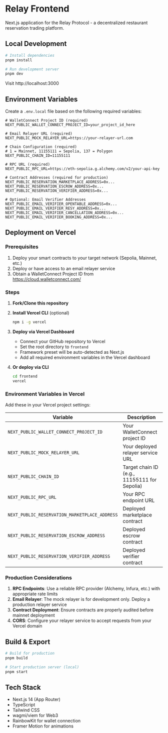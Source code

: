 # Relay Frontend

Next.js application for the Relay Protocol - a decentralized restaurant reservation trading platform.

## Local Development

```bash
# Install dependencies
pnpm install

# Run development server
pnpm dev
```

Visit http://localhost:3000

## Environment Variables

Create a `.env.local` file based on the following required variables:

```env
# WalletConnect Project ID (required)
NEXT_PUBLIC_WALLET_CONNECT_PROJECT_ID=your_project_id_here

# Email Relayer URL (required)
NEXT_PUBLIC_MOCK_RELAYER_URL=https://your-relayer-url.com

# Chain Configuration (required)
# 1 = Mainnet, 11155111 = Sepolia, 137 = Polygon
NEXT_PUBLIC_CHAIN_ID=11155111

# RPC URL (required)
NEXT_PUBLIC_RPC_URL=https://eth-sepolia.g.alchemy.com/v2/your-api-key

# Contract Addresses (required for production)
NEXT_PUBLIC_RESERVATION_MARKETPLACE_ADDRESS=0x...
NEXT_PUBLIC_RESERVATION_ESCROW_ADDRESS=0x...
NEXT_PUBLIC_RESERVATION_VERIFIER_ADDRESS=0x...

# Optional: Email Verifier Addresses
NEXT_PUBLIC_EMAIL_VERIFIER_OPENTABLE_ADDRESS=0x...
NEXT_PUBLIC_EMAIL_VERIFIER_RESY_ADDRESS=0x...
NEXT_PUBLIC_EMAIL_VERIFIER_CANCELLATION_ADDRESS=0x...
NEXT_PUBLIC_EMAIL_VERIFIER_BOOKING_ADDRESS=0x...
```

## Deployment on Vercel

### Prerequisites

1. Deploy your smart contracts to your target network (Sepolia, Mainnet, etc.)
2. Deploy or have access to an email relayer service
3. Obtain a WalletConnect Project ID from https://cloud.walletconnect.com/

### Steps

1. **Fork/Clone this repository**

2. **Install Vercel CLI** (optional)
   ```bash
   npm i -g vercel
   ```

3. **Deploy via Vercel Dashboard**
   - Connect your GitHub repository to Vercel
   - Set the root directory to `frontend`
   - Framework preset will be auto-detected as Next.js
   - Add all required environment variables in the Vercel dashboard

4. **Or deploy via CLI**
   ```bash
   cd frontend
   vercel
   ```

### Environment Variables in Vercel

Add these in your Vercel project settings:

| Variable | Description |
|----------|-------------|
| `NEXT_PUBLIC_WALLET_CONNECT_PROJECT_ID` | Your WalletConnect project ID |
| `NEXT_PUBLIC_MOCK_RELAYER_URL` | Your deployed relayer service URL |
| `NEXT_PUBLIC_CHAIN_ID` | Target chain ID (e.g., 11155111 for Sepolia) |
| `NEXT_PUBLIC_RPC_URL` | Your RPC endpoint URL |
| `NEXT_PUBLIC_RESERVATION_MARKETPLACE_ADDRESS` | Deployed marketplace contract |
| `NEXT_PUBLIC_RESERVATION_ESCROW_ADDRESS` | Deployed escrow contract |
| `NEXT_PUBLIC_RESERVATION_VERIFIER_ADDRESS` | Deployed verifier contract |

### Production Considerations

1. **RPC Endpoints**: Use a reliable RPC provider (Alchemy, Infura, etc.) with appropriate rate limits
2. **Email Relayer**: The mock relayer is for development only. Deploy a production relayer service
3. **Contract Deployment**: Ensure contracts are properly audited before mainnet deployment
4. **CORS**: Configure your relayer service to accept requests from your Vercel domain

## Build & Export

```bash
# Build for production
pnpm build

# Start production server (local)
pnpm start
```

## Tech Stack

- Next.js 14 (App Router)
- TypeScript
- Tailwind CSS
- wagmi/viem for Web3
- RainbowKit for wallet connection
- Framer Motion for animations 